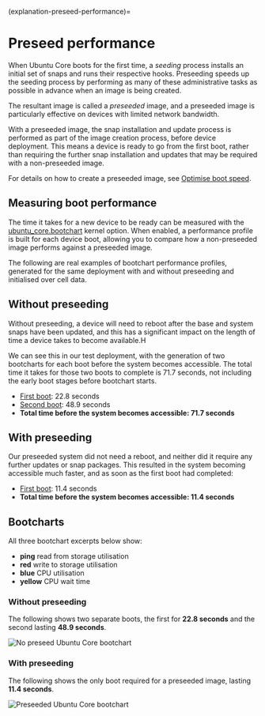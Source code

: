 (explanation-preseed-performance)=
# Preseed performance

When Ubuntu Core boots for the first time, a *seeding* process installs an initial set of snaps and runs their respective hooks. Preseeding speeds up the seeding process by performing as many of these administrative tasks as possible in advance when an image is being created. 

The resultant image is called a _preseeded_ image, and a preseeded image is particularly effective on devices with limited network bandwidth.

With a preseeded image, the snap installation and update process is performed as part of the image creation process, before device deployment. This means a device is ready to go from the first boot, rather than requiring the further snap installation and updates that may be required with a non-preseeded image.

For details on how to create a preseeded image, see [Optimise boot speed](/how-to-guides/image-creation/optimise-boot-speed).

## Measuring boot performance

The time it takes for a new device to be ready can be measured with the [ubuntu_core.bootchart](/reference/kernel-boot-parameters) kernel option. When enabled, a performance profile is built for each device boot, allowing you to compare how a non-preseeded image performs against a preseeded image.

The following are real examples of bootchart performance profiles, generated for the same deployment with and without preseeding and initialised over cell data.
## Without preseeding

Without preseeding, a device will need to reboot after the base and system snaps have been updated, and this has a significant impact on the length of time a device takes to become available.H

We can see this in our test deployment, with the generation of two bootcharts for each boot before the system becomes accessible. The total time it takes for those two boots to complete is 71.7 seconds, not including the early boot stages before bootchart starts.

- [First boot](https://assets.ubuntu.com/v1/a03aa582-bootchart-20241126-0011.svg): 22.8 seconds
- [Second boot](https://assets.ubuntu.com/v1/c4e63599-bootchart-20241126-0012.svg): 48.9 seconds
- **Total time before the system becomes accessible: 71.7 seconds**

## With preseeding

Our preseeded system did not need a reboot, and neither did it require any further updates or snap packages. This resulted in the system becoming accessible much faster, and as soon as the first boot had completed:

- [First boot](https://assets.ubuntu.com/v1/84af0f6d-bootchart-20241125-2330.svg): 11.4 seconds
- **Total time before the system becomes accessible: 11.4 seconds**

## Bootcharts

All three bootchart excerpts below show:

- **ping** read from storage utilisation
- **red** write to storage utilisation
- **blue** CPU utilisation
- **yellow** CPU wait time

### Without preseeding

The following shows two separate boots, the first for **22.8 seconds** and the second lasting **48.9 seconds**.

![No preseed Ubuntu Core bootchart](https://assets.ubuntu.com/v1/d632505b-no-preseed-bootchart.png)

### With preseeding

The following shows the only boot required for a preseeded image, lasting **11.4 seconds**.

![Preseeded Ubuntu Core bootchart](https://assets.ubuntu.com/v1/35aabcc9-preseed-bootchart.png)

